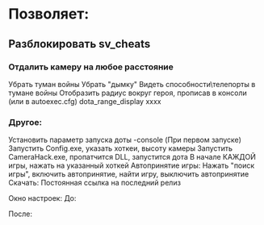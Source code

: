 # Позволяет:
## Разблокировать sv_cheats
### Отдалить камеру на любое расстояние
Убрать туман войны
Убрать "дымку"
Видеть способности\телепорты в тумане войны
Отобразить радиус вокруг героя, прописав в консоли (или в autoexec.cfg) dota_range_display xxxx

### Другое:
Установить параметр запуска доты -console
(При первом запуске) Запустить Config.exe, указать хоткеи, высоту камеры
Запустить CameraHack.exe, пропатчится DLL, запустится дота
В начале КАЖДОЙ игры, нажать на указанный хоткей
Автопринятие игры:
Нажать "поиск игры", включить автопринятие, найти игру, выключить автопринятие
Скачать:
Постоянная ссылка на последний релиз

Окно настроек:
До:

После:
